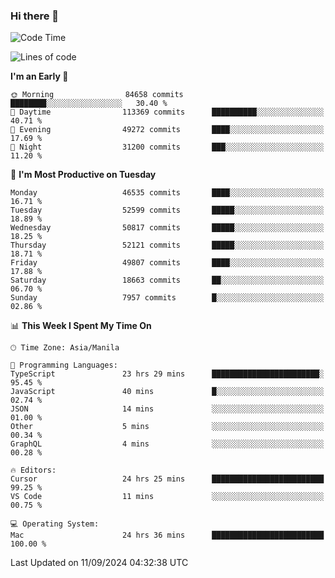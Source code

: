 ### Hi there 👋

<!--START_SECTION:waka-->
![Code Time](http://img.shields.io/badge/Code%20Time-5%2C531%20hrs%2021%20mins-blue)

![Lines of code](https://img.shields.io/badge/From%20Hello%20World%20I%27ve%20Written-120.9%20million%20lines%20of%20code-blue)

**I'm an Early 🐤** 

```text
🌞 Morning                84658 commits       ████████░░░░░░░░░░░░░░░░░   30.40 % 
🌆 Daytime                113369 commits      ██████████░░░░░░░░░░░░░░░   40.71 % 
🌃 Evening                49272 commits       ████░░░░░░░░░░░░░░░░░░░░░   17.69 % 
🌙 Night                  31200 commits       ███░░░░░░░░░░░░░░░░░░░░░░   11.20 % 
```
📅 **I'm Most Productive on Tuesday** 

```text
Monday                   46535 commits       ████░░░░░░░░░░░░░░░░░░░░░   16.71 % 
Tuesday                  52599 commits       █████░░░░░░░░░░░░░░░░░░░░   18.89 % 
Wednesday                50817 commits       █████░░░░░░░░░░░░░░░░░░░░   18.25 % 
Thursday                 52121 commits       █████░░░░░░░░░░░░░░░░░░░░   18.71 % 
Friday                   49807 commits       ████░░░░░░░░░░░░░░░░░░░░░   17.88 % 
Saturday                 18663 commits       ██░░░░░░░░░░░░░░░░░░░░░░░   06.70 % 
Sunday                   7957 commits        █░░░░░░░░░░░░░░░░░░░░░░░░   02.86 % 
```


📊 **This Week I Spent My Time On** 

```text
🕑︎ Time Zone: Asia/Manila

💬 Programming Languages: 
TypeScript               23 hrs 29 mins      ████████████████████████░   95.45 % 
JavaScript               40 mins             █░░░░░░░░░░░░░░░░░░░░░░░░   02.74 % 
JSON                     14 mins             ░░░░░░░░░░░░░░░░░░░░░░░░░   01.00 % 
Other                    5 mins              ░░░░░░░░░░░░░░░░░░░░░░░░░   00.34 % 
GraphQL                  4 mins              ░░░░░░░░░░░░░░░░░░░░░░░░░   00.28 % 

🔥 Editors: 
Cursor                   24 hrs 25 mins      █████████████████████████   99.25 % 
VS Code                  11 mins             ░░░░░░░░░░░░░░░░░░░░░░░░░   00.75 % 

💻 Operating System: 
Mac                      24 hrs 36 mins      █████████████████████████   100.00 % 
```


 Last Updated on 11/09/2024 04:32:38 UTC
<!--END_SECTION:waka-->


<!--
**rad182/rad182** is a ✨ _special_ ✨ repository because its `README.md` (this file) appears on your GitHub profile.

Here are some ideas to get you started:

- 🔭 I’m currently working on ...
- 🌱 I’m currently learning ...
- 👯 I’m looking to collaborate on ...
- 🤔 I’m looking for help with ...
- 💬 Ask me about ...
- 📫 How to reach me: ...
- 😄 Pronouns: ...
- ⚡ Fun fact: ...
-->
